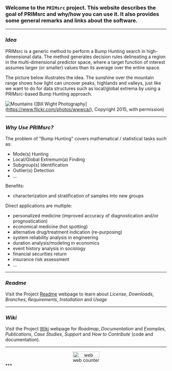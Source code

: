### Welcome to the **`PRIMsrc`** project. This website describes the goal of PRIMsrc and why/how you can use it. It also provides some general remarks and links about the software. 

***
### _Idea_

PRIMsrc is a generic method to perform a Bump Hunting search in high-dimensional data. The method generates decision rules delineating a region in the multi-dimensional predictor space, where a target function of interest assumes larger (or smaller) values than its average over the entire space.

The picture below illustrates the idea. The sunshine over the mountain range shows how light can uncover peaks, highlands and valleys, just like we want to do for data structures such as local/global extrema by using a PRIMsrc-based Bump Hunting approach.

![Mountains](https://raw.githubusercontent.com/jedazard/PRIMsrc/gh-pages/Mountains.jpg)
([Bill Wight Photography] (https://www.flickr.com/photos/wwwca/), Copyright 2015, with permission)

***
### _Why Use PRIMsrc?_

The problem of "Bump Hunting" covers mathematical / statistical tasks such as:
* Mode(s) Hunting
* Local/Global Extremum(a) Finding
* Subgroup(s) Identification
* Outlier(s) Detection
* …

Benefits:
* characterization and stratification of samples into new groups

Direct applications are multiple:
* personalized medicine (improved accuracy of diagnostication and/or prognostication)  
* economical medicine (hot spotting)
* alternative drug/treatment indication (re-purposing)
* system reliability analysis in engineering  
* duration analysis/modeling in economics
* event history analysis in sociology
* financial securities return
* insurance risk assessment
* …

***
### _Readme_
Visit the Project [Readme](https://github.com/jedazard/PRIMsrc/blob/master/README.md) webpage to learn about _License_, _Downloads_, _Branches_, _Requirements_, _Installation_ and _Usage_

***
### _Wiki_

Visit the Project [Wiki](https://github.com/jedazard/PRIMsrc/wiki) webpage for _Roadmap_, _Documentation_ and _Examples_, _Publications_, _Case Studies_, _Support_ and _How to Contribute_ (code and documentation).

***
<!-- Start of SimpleHitCounter Code -->
<div align="center"><a href="http://www.simplehitcounter.com" target="_blank"><img src="http://simplehitcounter.com/hit.php?uid=2026113&f=65280&b=0" border="0" height="18" width="83" alt="web counter"></a><br><a href="http://www.simplehitcounter.com" target="_blank" style="text-decoration:none;">web counter</a></div>
<!-- End of SimpleHitCounter Code -->
***
<script type="text/javascript" id="clustrmaps" src="//cdn.clustrmaps.com/map_v2.js?u=IpkD&d=N2S_T3OA9pQAqMlA5F8W5rHrm1Bk-mPRT8sBJiwN7WE"></script>